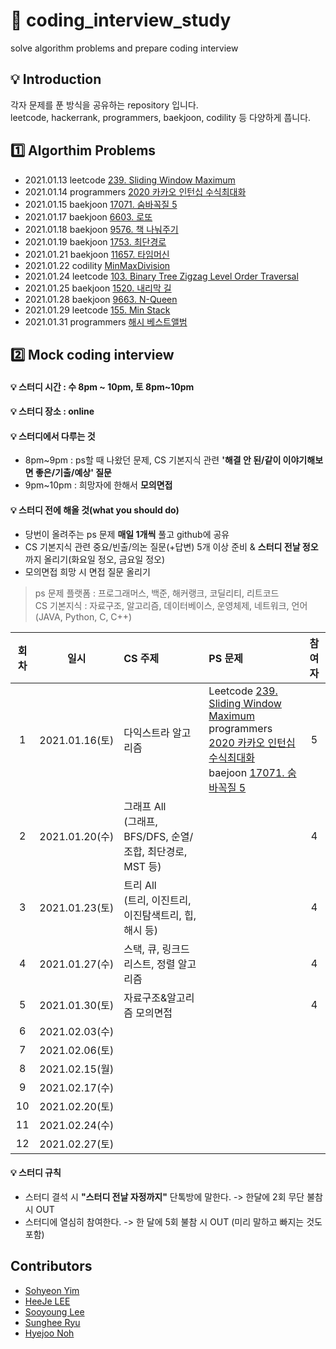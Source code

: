 # 🙏 coding_interview_study
solve algorithm problems and prepare coding interview    

## 💡 Introduction    
각자 문제를 푼 방식을 공유하는 repository 입니다.     
leetcode, hackerrank, programmers, baekjoon, codility 등 다양하게 풉니다.     

## 1️⃣ Algorthim Problems      
- 2021.01.13 leetcode [239. Sliding Window Maximum](https://leetcode.com/problems/sliding-window-maximum/)         
- 2021.01.14 programmers [2020 카카오 인턴십 수식최대화](https://programmers.co.kr/learn/courses/30/lessons/67257)     
- 2021.01.15 baekjoon [17071. 숨바꼭질 5](https://www.acmicpc.net/problem/17071)
- 2021.01.17 baekjoon [6603. 로또](https://www.acmicpc.net/problem/6603)
- 2021.01.18 baekjoon [9576. 책 나눠주기](https://www.acmicpc.net/problem/9576)
- 2021.01.19 baekjoon [1753. 최단경로](https://www.acmicpc.net/problem/1753)
- 2021.01.21 baekjoon [11657. 타임머신](https://www.acmicpc.net/problem/11657)    
- 2021.01.22 codility [MinMaxDivision](https://app.codility.com/programmers/lessons/14-binary_search_algorithm/min_max_division/)  
- 2021.01.24 leetcode [103. Binary Tree Zigzag Level Order Traversal](https://leetcode.com/problems/binary-tree-zigzag-level-order-traversal/)  
- 2021.01.25 baekjoon [1520. 내리막 길](https://www.acmicpc.net/problem/1520)    
- 2021.01.28 baekjoon [9663. N-Queen](https://www.acmicpc.net/problem/9663)    
- 2021.01.29 leetcode [155. Min Stack](https://leetcode.com/problems/min-stack/)     
- 2021.01.31 programmers [해시 베스트앨범](https://programmers.co.kr/learn/courses/30/lessons/42579)     

## 2️⃣ Mock coding interview    
#### 💡 스터디 시간 : 수 8pm ~ 10pm, 토 8pm~10pm          

#### 💡 스터디 장소 : online     

#### 💡 스터디에서 다루는 것     
- 8pm~9pm : ps할 때 나왔던 문제, CS 기본지식 관련 **'해결 안 된/같이 이야기해보면 좋은/기출/예상' 질문**              
- 9pm~10pm : 희망자에 한해서 **모의면접**      

#### 💡 스터디 전에 해올 것(what you should do)     
- 당번이 올려주는 ps 문제 **매일 1개씩** 풀고 github에 공유   
- CS 기본지식 관련 중요/빈출/의논 질문(+답변) 5개 이상 준비 & **스터디 전날 정오** 까지 올리기(화요일 정오, 금요일 정오)           
- 모의면접 희망 시 면접 질문 올리기     

> ps 문제 플랫폼 : 프로그래머스, 백준, 해커랭크, 코딜리티, 리트코드     
> CS 기본지식 : 자료구조, 알고리즘, 데이터베이스, 운영체제, 네트워크, 언어(JAVA, Python, C, C++)     

|회차|일시|CS 주제|PS 문제|참여자|             
|:---:|:---:|:---|:---|:---:|     
|1|2021.01.16(토)|다익스트라 알고리즘|Leetcode [239. Sliding Window Maximum](https://leetcode.com/problems/sliding-window-maximum/)<br> programmers [2020 카카오 인턴십 수식최대화](https://programmers.co.kr/learn/courses/30/lessons/67257)<br> baejoon [17071. 숨바꼭질 5](https://www.acmicpc.net/problem/17071)|5|      
|2|2021.01.20(수)|그래프 All<br>(그래프, BFS/DFS, 순열/조합, 최단경로, MST 등)||4|         
|3|2021.01.23(토)|트리 All<br>(트리, 이진트리, 이진탐색트리, 힙, 해시 등)||4|   
|4|2021.01.27(수)|스택, 큐, 링크드리스트, 정렬 알고리즘||4|    
|5|2021.01.30(토)|자료구조&알고리즘 모의면접||4|     
|6|2021.02.03(수)|||    
|7|2021.02.06(토)|||    
|8|2021.02.15(월)|||   
|9|2021.02.17(수)|||   
|10|2021.02.20(토)|||   
|11|2021.02.24(수)|||   
|12|2021.02.27(토)|||   

#### 💡 스터디 규칙     
- 스터디 결석 시 **"스터디 전날 자정까지"** 단톡방에 말한다. -> 한달에 2회 무단 불참시 OUT    
- 스터디에 열심히 참여한다. -> 한 달에 5회 불참 시 OUT (미리 말하고 빠지는 것도 포함)       

## Contributors     
- [Sohyeon Yim](https://github.com/sohyunwriter)            
- [HeeJe LEE](https://github.com/holim0)         
- [Sooyoung Lee](https://github.com/syleemk)          
- [Sunghee Ryu](https://github.com/S4nop)     
- [Hyejoo Noh](https://github.com/heyzoou)     

